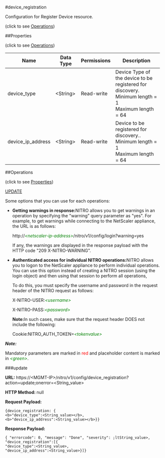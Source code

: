 #device_registration



Configuration for Register Device resource.

<span>(click to see [Operations](#operations))</span>



##Properties 

<span>(click to see [Operations](#operations))</span>





<table><thead><tr><th>Name</th><th>Data Type</th><th>Permissions</th><th>Description</th></tr></thead><tbody><tr><td>device_type</td><td>&lt;String></td><td>Read-write</td><td>Device Type of the device to be registered for discovery.<br>Minimum length = 1<br>Maximum length = 64</td></tr><tr><td>device_ip_address</td><td>&lt;String></td><td>Read-write</td><td>Device to be registered for discovery..<br>Minimum length = 1<br>Maximum length = 64</td></tr></tbody></table>

##Operations 

<span>(click to see [Properties](#properties))</span>





[UPDATE](#update)





Some options that you can use for each operations:

<ul><li><p><b>Getting warnings in response:</b>NITRO allows you to get warnings in an operation by specifying the "warning" query parameter as "yes". For example, to get warnings while connecting to the NetScaler appliance, the URL is as follows:</p><p>http://<span style="color:green;font-style:italic;">&lt;netscaler-ip-address&gt;</span>/nitro/v1/config/login?warning=yes</p><p>If any, the warnings are displayed in the response payload with the HTTP code "209 X-NITRO-WARNING".</p></li><li><p><b>Authenticated access for individual NITRO operations:</b>NITRO allows you to logon to the NetScaler appliance to perform individual operations. You can use this option instead of creating a NITRO session (using the login object) and then using that session to perform all operations,</p><p>To do this, you must specify the username and password in the request header of the NITRO request as follows:</p><p>X-NITRO-USER:<span style="color:green;font-style:italic;">&lt;username&gt;</span></p><p>X-NITRO-PASS:<span style="color:green;font-style:italic;">&lt;password&gt;</span></p><p><b>Note:</b>In such cases, make sure that the request header DOES not include the following:</p><p>Cookie:NITRO_AUTH_TOKEN=<span style="color:green;font-style:italic;">&lt;tokenvalue&gt;</span></p></li></ul>







***Note:*** 

Mandatory parameters are marked in <span style="color:#FF0000;">red</span> and placeholder content is marked in <span style="color:green;font-style:italic">&lt;green&gt;</span>.



###update







<b>URL: </b>https://&lt;MGMT-IP&gt;/nitro/v1/config/device_registration?action=update;onerror=&lt;String_value&gt;

<b>HTTP Method: </b>null

<b>Request Payload: </b>
```
{device_registration: {
<b>"device_type":<String_value></b>,
<b>"device_ip_address":<String_value></b>}}
```

<b>Response Payload: </b>
```
{ "errorcode": 0, "message": "Done", "severity": ;ltString_value>, "device_registration":[{
"device_type":<String_value>,
"device_ip_address":<String_value>}]}
```







